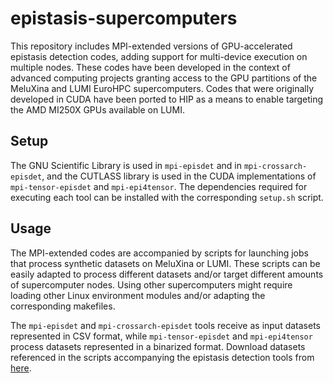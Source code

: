 # epistasis-supercomputers

This repository includes MPI-extended versions of GPU-accelerated epistasis detection codes, adding support for multi-device execution on multiple nodes.
These codes have been developed in the context of advanced computing projects granting access to the GPU partitions of the MeluXina and LUMI EuroHPC supercomputers.
Codes that were originally developed in CUDA have been ported to HIP as a means to enable targeting the AMD MI250X GPUs available on LUMI.

## Setup

The GNU Scientific Library is used in `mpi-episdet` and in `mpi-crossarch-episdet`, and the CUTLASS library is used in the CUDA implementations of `mpi-tensor-episdet` and `mpi-epi4tensor`.
The dependencies required for executing each tool can be installed with the corresponding `setup.sh` script.

## Usage

The MPI-extended codes are accompanied by scripts for launching jobs that process synthetic datasets on MeluXina or LUMI.
These scripts can be easily adapted to process different datasets and/or target different amounts of supercomputer nodes.
Using other supercomputers might require loading other Linux environment modules and/or adapting the corresponding makefiles.

The `mpi-episdet` and `mpi-crossarch-episdet` tools receive as input datasets represented in CSV format, while `mpi-tensor-episdet` and `mpi-epi4tensor` process datasets represented in a binarized format. Download datasets referenced in the scripts accompanying the epistasis detection tools from <a href="https://drive.google.com/file/d/1s5VpZdubNMzPULj4xN4vDup6xWTclILV/view?usp=sharing">here</a>.

